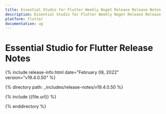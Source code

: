 ```yaml
---
title: Essential Studio for Flutter Weekly Nuget Release Release Notes  
description: Essential Studio for Flutter Weekly Nuget Release Release Notes  
platform: flutter
documentation: ug
---
```


# Essential Studio for Flutter  Release Notes  

{% include release-info.html date="February 08, 2022"  version="v19.4.0.50" %} 


{% directory path: _includes/release-notes/v19.4.0.50 %}

{% include {{file.url}} %}

{% enddirectory %}